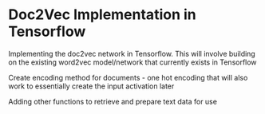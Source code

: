 # Doc2Vec Implementation in Tensorflow

Implementing the doc2vec network in Tensorflow. This will involve building on the existing word2vec model/network that currently exists in Tensorflow

Create encoding method for documents - one hot encoding that will also work to essentially create the input activation later

Adding other functions to retrieve and prepare text data for use